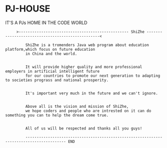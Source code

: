 # PJ-HOUSE
IT'S A PJs HOME IN THE CODE WORLD

         >------------------------------------------------- ShiZhe -------------------------------------------------<
         
             ShiZhe is a tromenders Java web program about education platform,which focus on future education
             in China and the world.
             
             
             It will provide higher quality and more professional employers in artificial intelligent future 
             for our countries to promote our next generation to adapting to societies prograss and national prosperity.
             
             
             It's important very much in the future and we can't ignore.
             
             
             Above all is the vision and mission of ShiZhe,
             we hope coders and people who are intrested on it can do something you can to help the dream come true.
             
             
             All of us will be respected and thanks all you guys!
             
             ---------------------------------------------------------------------------------------- END
             
         
         
